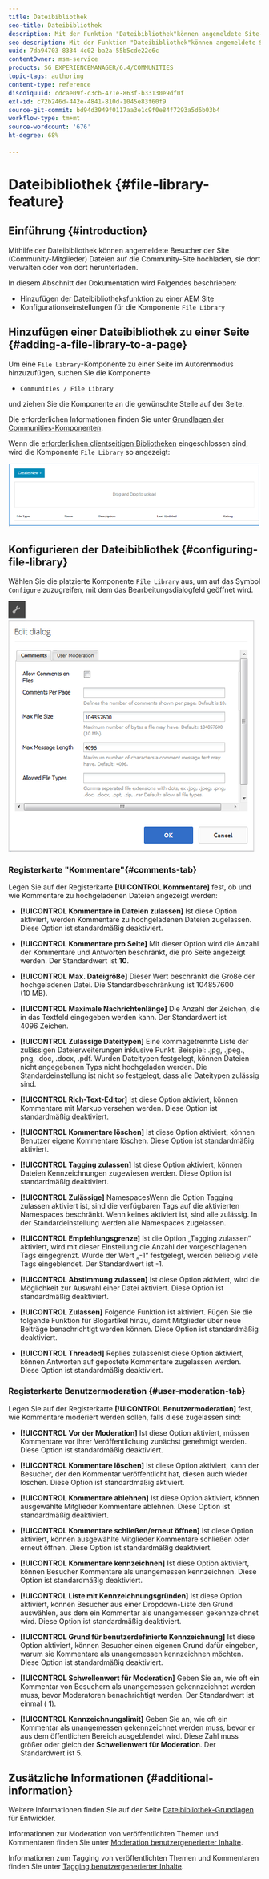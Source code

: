 ```yaml
---
title: Dateibibliothek
seo-title: Dateibibliothek
description: Mit der Funktion "Dateibibliothek"können angemeldete Site-Besucher Dateien hochladen, verwalten und herunterladen
seo-description: Mit der Funktion "Dateibibliothek"können angemeldete Site-Besucher Dateien hochladen, verwalten und herunterladen
uuid: 7da94703-8334-4c02-ba2a-55b5cde22e6c
contentOwner: msm-service
products: SG_EXPERIENCEMANAGER/6.4/COMMUNITIES
topic-tags: authoring
content-type: reference
discoiquuid: cdcae09f-c3cb-471e-863f-b33130e9df0f
exl-id: c72b246d-442e-4841-810d-1045e83f60f9
source-git-commit: bd94d3949f0117aa3e1c9f0e84f7293a5d6b03b4
workflow-type: tm+mt
source-wordcount: '676'
ht-degree: 68%

---
```


# Dateibibliothek {#file-library-feature}

## Einführung {#introduction}

Mithilfe der Dateibibliothek können angemeldete Besucher der Site (Community-Mitglieder) Dateien auf die Community-Site hochladen, sie dort verwalten oder von dort herunterladen.

In diesem Abschnitt der Dokumentation wird Folgendes beschrieben:

* Hinzufügen der Dateibibliotheksfunktion zu einer AEM Site
* Konfigurationseinstellungen für die Komponente `File Library`

## Hinzufügen einer Dateibibliothek zu einer Seite {#adding-a-file-library-to-a-page}

Um eine `File Library`-Komponente zu einer Seite im Autorenmodus hinzuzufügen, suchen Sie die Komponente

* `Communities / File Library`

und ziehen Sie die Komponente an die gewünschte Stelle auf der Seite.

Die erforderlichen Informationen finden Sie unter [Grundlagen der Communities-Komponenten](basics.md).

Wenn die [erforderlichen clientseitigen Bibliotheken](essentials-file-library.md#essentials-for-client-side) eingeschlossen sind, wird die Komponente `File Library` so angezeigt:

![chlimage_1-430](assets/chlimage_1-430.png)

## Konfigurieren der Dateibibliothek {#configuring-file-library}

Wählen Sie die platzierte Komponente `File Library` aus, um auf das Symbol `Configure` zuzugreifen, mit dem das Bearbeitungsdialogfeld geöffnet wird.

![chlimage_1-431](assets/chlimage_1-431.png) ![chlimage_1-432](assets/chlimage_1-432.png)

### Registerkarte &quot;Kommentare&quot;{#comments-tab}

Legen Sie auf der Registerkarte **[!UICONTROL Kommentare]** fest, ob und wie Kommentare zu hochgeladenen Dateien angezeigt werden:

* **[!UICONTROL Kommentare in Dateien zulassen]** Ist diese Option aktiviert, werden Kommentare zu hochgeladenen Dateien zugelassen. Diese Option ist standardmäßig deaktiviert.

* **[!UICONTROL Kommentare pro Seite]** Mit dieser Option wird die Anzahl der Kommentare und Antworten beschränkt, die pro Seite angezeigt werden. Der Standardwert ist 
**10**.

* **[!UICONTROL Max. Dateigröße]** Dieser Wert beschränkt die Größe der hochgeladenen Datei. Die Standardbeschränkung ist 104857600 (10 MB).

* **[!UICONTROL Maximale Nachrichtenlänge]** Die Anzahl der Zeichen, die in das Textfeld eingegeben werden kann. Der Standardwert ist 4096 Zeichen.

* **[!UICONTROL Zulässige Dateitypen]** Eine kommagetrennte Liste der zulässigen Dateierweiterungen inklusive Punkt. Beispiel: .jpg, .jpeg., png, .doc, .docx, .pdf. Wurden Dateitypen festgelegt, können Dateien nicht angegebenen Typs nicht hochgeladen werden. Die Standardeinstellung ist nicht so festgelegt, dass alle Dateitypen zulässig sind.

* **[!UICONTROL Rich-Text-Editor]** Ist diese Option aktiviert, können Kommentare mit Markup versehen werden. Diese Option ist standardmäßig deaktiviert.

* **[!UICONTROL Kommentare löschen]**
Ist diese Option aktiviert, können Benutzer eigene Kommentare löschen. Diese Option ist standardmäßig aktiviert.

* **[!UICONTROL Tagging zulassen]** Ist diese Option aktiviert, können Dateien Kennzeichnungen zugewiesen werden. Diese Option ist standardmäßig deaktiviert.

* **[!UICONTROL Zulässige]**
NamespacesWenn die Option Tagging zulassen aktiviert ist, sind die verfügbaren Tags auf die aktivierten Namespaces beschränkt. Wenn keines aktiviert ist, sind alle zulässig. In der Standardeinstellung werden alle Namespaces zugelassen.

* **[!UICONTROL Empfehlungsgrenze]** Ist die Option „Tagging zulassen“ aktiviert, wird mit dieser Einstellung die Anzahl der vorgeschlagenen Tags eingegrenzt. Wurde der Wert „-1“ festgelegt, werden beliebig viele Tags eingeblendet. Der Standardwert ist -1.

* **[!UICONTROL Abstimmung zulassen]**
Ist diese Option aktiviert, wird die Möglichkeit zur Auswahl einer Datei aktiviert. Diese Option ist standardmäßig deaktiviert.

* **[!UICONTROL Zulassen]**
Folgende Funktion ist aktiviert. Fügen Sie die folgende Funktion für Blogartikel hinzu, damit Mitglieder über neue Beiträge  [](notifications.md) benachrichtigt werden können. Diese Option ist standardmäßig deaktiviert.

* **[!UICONTROL Threaded]**
Replies zulassenIst diese Option aktiviert, können Antworten auf gepostete Kommentare zugelassen werden. Diese Option ist standardmäßig deaktiviert.

### Registerkarte Benutzermoderation {#user-moderation-tab}

Legen Sie auf der Registerkarte **[!UICONTROL Benutzermoderation]** fest, wie Kommentare moderiert werden sollen, falls diese zugelassen sind:

* **[!UICONTROL Vor der Moderation]** Ist diese Option aktiviert, müssen Kommentare vor ihrer Veröffentlichung zunächst genehmigt werden. Diese Option ist standardmäßig deaktiviert.

* **[!UICONTROL Kommentare löschen]** Ist diese Option aktiviert, kann der Besucher, der den Kommentar veröffentlicht hat, diesen auch wieder löschen. Diese Option ist standardmäßig aktiviert.

* **[!UICONTROL Kommentare ablehnen]** Ist diese Option aktiviert, können ausgewählte Mitglieder Kommentare ablehnen. Diese Option ist standardmäßig deaktiviert.

* **[!UICONTROL Kommentare schließen/erneut öffnen]** Ist diese Option aktiviert, können ausgewählte Mitglieder Kommentare schließen oder erneut öffnen. Diese Option ist standardmäßig deaktiviert.

* **[!UICONTROL Kommentare kennzeichnen]** Ist diese Option aktiviert, können Besucher Kommentare als unangemessen kennzeichnen. Diese Option ist standardmäßig deaktiviert.

* **[!UICONTROL Liste mit Kennzeichnungsgründen]** Ist diese Option aktiviert, können Besucher aus einer Dropdown-Liste den Grund auswählen, aus dem ein Kommentar als unangemessen gekennzeichnet wird. Diese Option ist standardmäßig deaktiviert.

* **[!UICONTROL Grund für benutzerdefinierte Kennzeichnung]** Ist diese Option aktiviert, können Besucher einen eigenen Grund dafür eingeben, warum sie Kommentare als unangemessen kennzeichnen möchten. Diese Option ist standardmäßig deaktiviert.

* **[!UICONTROL Schwellenwert für Moderation]** Geben Sie an, wie oft ein Kommentar von Besuchern als unangemessen gekennzeichnet werden muss, bevor Moderatoren benachrichtigt werden. Der Standardwert ist einmal (
**1**).

* **[!UICONTROL Kennzeichnungslimit]** Geben Sie an, wie oft ein Kommentar als unangemessen gekennzeichnet werden muss, bevor er aus dem öffentlichen Bereich ausgeblendet wird. Diese Zahl muss größer oder gleich der 
**Schwellenwert für Moderation**. Der Standardwert ist 5.

## Zusätzliche Informationen {#additional-information}

Weitere Informationen finden Sie auf der Seite [Dateibibliothek-Grundlagen](essentials-file-library.md) für Entwickler.

Informationen zur Moderation von veröffentlichten Themen und Kommentaren finden Sie unter [Moderation benutzergenerierter Inhalte](moderate-ugc.md).

Informationen zum Tagging von veröffentlichten Themen und Kommentaren finden Sie unter [Tagging benutzergenerierter Inhalte](tag-ugc.md).
